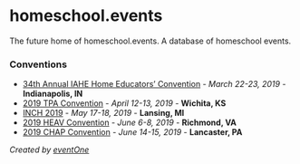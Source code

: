# homeschool.events
The future home of homeschool.events. A database of homeschool events. 

### Conventions
- [34th Annual IAHE Home Educators’ Convention](https://iahe.net/2019-convention/) - _March 22-23, 2019_ - **Indianapolis, IN**
- [2019 TPA Convention](https://www.teachingparents.org/a04a9985-ea94-4db2-a9cb-b7d4c1caa54b) - _April 12-13, 2019_ - **Wichita, KS**
- [INCH 2019](https://www.inch.org/conference/) - _May 17-18, 2019_ - **Lansing, MI**
- [2019 HEAV Convention](https://heav.org/convention/) - _June 6-8, 2019_ - **Richmond, VA**
- [2019 CHAP Convention](https://conv.chaponline.com/) - _June 14-15, 2019_ - **Lancaster, PA**

_Created by [eventOne](https://e1.lc/tAfSUQ)_
